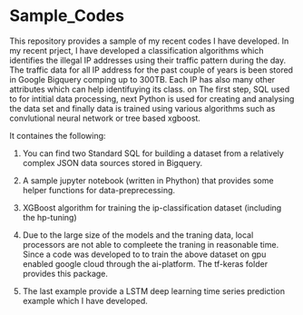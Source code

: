 # Sample_Codes
This repository provides a sample of my recent codes I have developed. In my recent prject, I have developed a classification algorithms which identifies the illegal IP addresses using
their traffic pattern during the day. The traffic data for all IP address for the past couple of years is been stored in Google Bigquery comping up to 300TB. Each IP has also many other 
attributes which can help identifuying its class. on The first step, SQL used to for intitial data processing, next Python is used for creating and analysing the data set and finally 
data is trained using various algorithms such as convlutional neural network or tree based xgboost.

It containes the following:

1) You can find two Standard SQL for building a dataset from a relatively complex JSON data sources stored in Bigquery.

2) A sample jupyter notebook (written in Phython) that provides some helper functions for data-preprecessing.

3) XGBoost algorithm for training the ip-classification dataset (including the hp-tuning) 

4) Due to the large size of the models and the traning data, local processors are not able to compleete the traning in reasonable time. Since a code was developed to 
to train the above dataset on gpu enabled google cloud through the ai-platform. The tf-keras folder provides this package. 


5) The last example provide a LSTM deep learning time series prediction example which I have developed.
